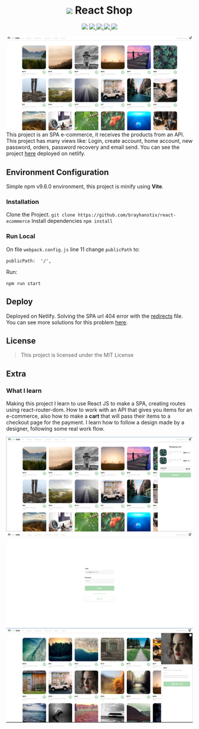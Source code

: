 <h1 align="center" id="title"> <img src="https://img.icons8.com/color/32/react-native.png"/> React Shop</h1>
<p align="center">
	<img src="https://img.shields.io/badge/Language-JavaScript-FFF719?style=flat" />
	<a href="https://reactjs.org/" target="_blank">	
		<img src="https://img.shields.io/badge/Library-React%20JS-blue?style=flat" />
	</a>
	<a href="https://www.npmjs.com/" target="_blank">	
		<img src="https://img.shields.io/badge/npm-9.6.0-d32d1d?style=flat" />
	</a>
	<a href="https://api.escuelajs.co/docs/" target="_blank">	
		<img src="https://img.shields.io/badge/API-Escuela%20JS-98ca3f?style=flat" />
	</a>
	<a href="https://webpack.js.org/" target="_blank">	
		<img src="https://img.shields.io/badge/Bundler-Webpack-8ACEF2?style=flat" />
	</a>
</p>



![Shop main page](https://github.com/brayhanstiv/react-shop/blob/main/src/assets/scrrenshots/Captura%20de%20pantalla%202023-05-05%20224431.png)
This project is an SPA e-commerce, it receives the products from an API. This project has many views like: Login, create account, home account, new password, orders, password recovery and email send. You can see the project [here](https://eclectic-sprite-d9692e.netlify.app) deployed on netlify.
## Environment Configuration
Simple npm v9.6.0 environment, this project is minify using **Vite**. 
### Installation
 Clone the Project.
 `git clone https://github.com/brayhanstiv/react-ecommerce`
 Install dependencies
 `npm install`

### Run Local
On file `webpack.config.js` line 11 change `publicPath` to:

    publicPath:  '/',

Run:

    npm run start

## Deploy
Deployed on Netlify. Solving the SPA url 404 error with the [redirects](https://docs.netlify.com/routing/redirects/) file.
You can see more solutions for this problem [here](https://create-react-app.dev/docs/deployment/#github-pages).

## License

> This project is licensed under the MIT License
## Extra
### What I learn
Making this project I learn to use React JS to make a SPA, creating routes using react-router-dom. How to work with an API that gives you items for an e-commerce, also how to make a **cart** that will pass their items to a checkout page for the payment.
I learn how to follow a design made by a designer, following some real work flow.

![alt text](https://github.com/brayhanstiv/react-shop/blob/main/src/assets/scrrenshots/Captura%20de%20pantalla%202023-05-05%20224540.png)
![alt text](https://github.com/brayhanstiv/react-shop/blob/main/src/assets/scrrenshots/Captura%20de%20pantalla%202023-05-05%20224700.png)
![alt text](https://github.com/brayhanstiv/react-shop/blob/main/src/assets/scrrenshots/Captura%20de%20pantalla%202023-05-05%20224731.png)
